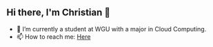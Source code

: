 ## Hi there, I'm Christian 👋

 -  📝 I’m currently a student at WGU with a major in Cloud Computing. 
- 📫 How to reach me:  [Here](https://www.linkedin.com/in/christian-young-43250b175/)


